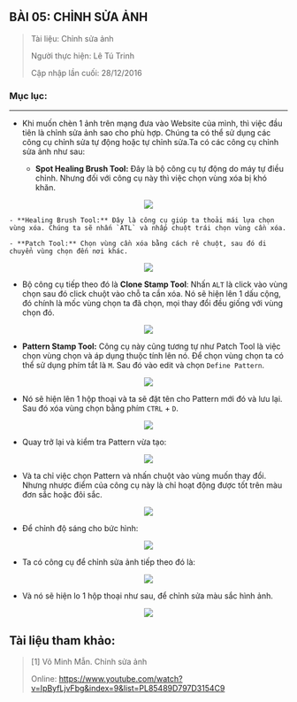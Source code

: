## BÀI 05: CHỈNH SỬA ẢNH

> Tài liệu: Chỉnh sửa ảnh
>
> Người thực hiện: Lê Tú Trinh
>
> Cập nhập lần cuối: 28/12/2016

### Mục lục:

***

- Khi muốn chèn 1 ảnh trên mạng đưa vào Website của mình, thì việc đầu tiên là chỉnh sửa ảnh sao cho phù hợp. Chúng ta có thể sử dụng các công cụ chỉnh sửa tự động hoặc tự chỉnh sửa.Ta có các công cụ chỉnh sửa ảnh như sau:

	- **Spot Healing Brush Tool:** Đây là bộ công cụ tự động do máy tự điều chỉnh. Nhưng đối với công cụ này thì việc chọn vùng xóa bị khó khăn.

<p align="center"><img src="https://github.com/TrinhTu/web_developer/blob/master/Task19_Photoshop_Course_01/image/45.png"/></p>


	- **Healing Brush Tool:** Đây là công cụ giúp ta thoải mái lựa chọn vùng xóa. Chúng ta sẽ nhấn `ATL` và nhấp chuột trái chọn vùng cần xóa.

	- **Patch Tool:** Chọn vùng cần xóa bằng cách rê chuột, sau đó di chuyển vùng chọn đến nơi khác.

<p align="center"><img src="https://github.com/TrinhTu/web_developer/blob/master/Task19_Photoshop_Course_01/image/46.png"/></p>


- Bộ công cụ tiếp theo đó là **Clone Stamp Tool**: Nhấn `ALT` là click vào vùng chọn sau đó click chuột vào chỗ ta cần xóa. Nó sẽ hiện lên 1 dấu cộng, đó chính là mốc vùng chọn ta đã chọn, mọi thay đổi đều giống với vùng chọn đó.

<p align="center"><img src="https://github.com/TrinhTu/web_developer/blob/master/Task19_Photoshop_Course_01/image/47.png"/></p>


- **Pattern Stamp Tool:** Công cụ này cũng tương tự như Patch Tool là việc chọn vùng chọn và áp dụng thuộc tính lên nó. Để chọn vùng chọn ta có thể sử dụng phím tắt là `M`. Sau đó vào edit và chọn `Define Pattern`.

<p align="center"><img src="https://github.com/TrinhTu/web_developer/blob/master/Task19_Photoshop_Course_01/image/48.png"/></p>


- Nó sẽ hiện lên 1 hộp thoại và ta sẽ đặt tên cho Pattern mới đó và lưu lại. Sau đó xóa vùng chọn bằng phím `CTRL` + `D`.

<p align="center"><img src="https://github.com/TrinhTu/web_developer/blob/master/Task19_Photoshop_Course_01/image/49.png"/></p>


- Quay trở lại và kiểm tra Pattern vừa tạo:

<p align="center"><img src="https://github.com/TrinhTu/web_developer/blob/master/Task19_Photoshop_Course_01/image/50.png"/></p>


- Và ta chỉ việc chọn Pattern và nhấn chuột vào vùng muốn thay đổi. Nhưng nhược điểm của công cụ này là chỉ hoạt động được tốt trên màu đơn sắc hoặc đôi sắc.

<p align="center"><img src="https://github.com/TrinhTu/web_developer/blob/master/Task19_Photoshop_Course_01/image/51.png"/></p>


- Để chỉnh độ sáng cho bức hình:

<p align="center"><img src="https://github.com/TrinhTu/web_developer/blob/master/Task19_Photoshop_Course_01/image/52.png"/></p>


- Ta có công cụ để chỉnh sửa ảnh tiếp theo đó là:

<p align="center"><img src="https://github.com/TrinhTu/web_developer/blob/master/Task19_Photoshop_Course_01/image/53.png"/></p>


- Và nó sẽ hiện lo 1 hộp thoại như sau, để chỉnh sửa màu sắc hình ảnh.

<p align="center"><img src="https://github.com/TrinhTu/web_developer/blob/master/Task19_Photoshop_Course_01/image/54.png"/></p>


## Tài liệu tham khảo:

> [1] Võ Minh Mẫn. Chỉnh sửa ảnh
>
> Online: https://www.youtube.com/watch?v=IpByfLjvFbg&index=9&list=PL85489D797D3154C9






